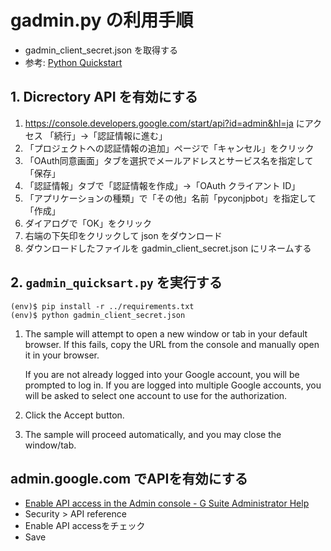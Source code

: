 # gadmin.py の利用手順

- gadmin_client_secret.json を取得する
- 参考: [Python Quickstart](https://developers.google.com/admin-sdk/directory/v1/quickstart/python?hl=ja&amp;authuser=2 "Python Quickstart  |  Directory API  |  Google Developers")

## 1. Dicrectory API を有効にする

1. https://console.developers.google.com/start/api?id=admin&hl=ja にアクセス
    「続行」→「認証情報に進む」
2. 「プロジェクトへの認証情報の追加」ページで「キャンセル」をクリック
3. 「OAuth同意画面」タブを選択でメールアドレスとサービス名を指定して「保存」
4. 「認証情報」タブで「認証情報を作成」→「OAuth クライアント ID」
5. 「アプリケーションの種類」で「その他」名前「pyconjpbot」を指定して「作成」
6. ダイアログで「OK」をクリック
7. 右端の下矢印をクリックして json をダウンロード
8. ダウンロードしたファイルを gadmin_client_secret.json にリネームする

## 2. `gadmin_quicksart.py` を実行する

```
(env)$ pip install -r ../requirements.txt
(env)$ python gadmin_client_secret.json
```

1. The sample will attempt to open a new window or tab in your default browser. If this fails, copy the URL from the console and manually open it in your browser.

   If you are not already logged into your Google account, you will be prompted to log in. If you are logged into multiple Google accounts, you will be asked to select one account to use for the authorization.

2. Click the Accept button.
3. The sample will proceed automatically, and you may close the window/tab.

## admin.google.com でAPIを有効にする

- [Enable API access in the Admin console - G Suite Administrator Help](https://support.google.com/a/answer/60757?hl=en "Enable API access in the Admin console - G Suite Administrator Help")
- Security > API reference
- Enable API accessをチェック
- Save